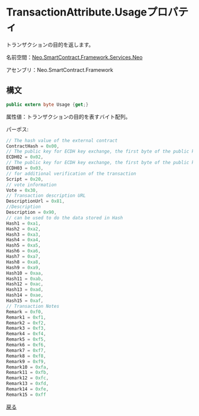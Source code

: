 # TransactionAttribute.Usageプロパティ

トランザクションの目的を返します。

名前空間：[Neo.SmartContract.Framework.Services.Neo](../../neo.md)

アセンブリ：Neo.SmartContract.Framework

## 構文

```c#
public extern byte Usage {get;}
```

属性値：トランザクションの目的を表すバイト配列。

パーポス:

```c#
// The hash value of the external contract
ContractHash = 0x00,
// The public key for ECDH key exchange, the first byte of the public key is 0x02
ECDH02 = 0x02,
// The public key for ECDH key exchange, the first byte of the public key is 0x03
ECDH03 = 0x03,
// for additional verification of the transaction
Script = 0x20,
// vote information
Vote = 0x30,
// Transaction description URL
DescriptionUrl = 0x81,
//Description
Description = 0x90,
// can be used to do the data stored in Hash
Hash1 = 0xa1,
Hash2 = 0xa2,
Hash3 = 0xa3,
Hash4 = 0xa4,
Hash5 = 0xa5,
Hash6 = 0xa6,
Hash7 = 0xa7,
Hash8 = 0xa8,
Hash9 = 0xa9,
Hash10 = 0xaa,
Hash11 = 0xab,
Hash12 = 0xac,
Hash13 = 0xad,
Hash14 = 0xae,
Hash15 = 0xaf,
// Transaction Notes
Remark = 0xf0,
Remark1 = 0xf1,
Remark2 = 0xf2,
Remark3 = 0xf3,
Remark4 = 0xf4,
Remark5 = 0xf5,
Remark6 = 0xf6,
Remark7 = 0xf7,
Remark8 = 0xf8,
Remark9 = 0xf9,
Remark10 = 0xfa,
Remark11 = 0xfb,
Remark12 = 0xfc,
Remark13 = 0xfd,
Remark14 = 0xfe,
Remark15 = 0xff
```



[戻る](../TransactionAttribute.md)
